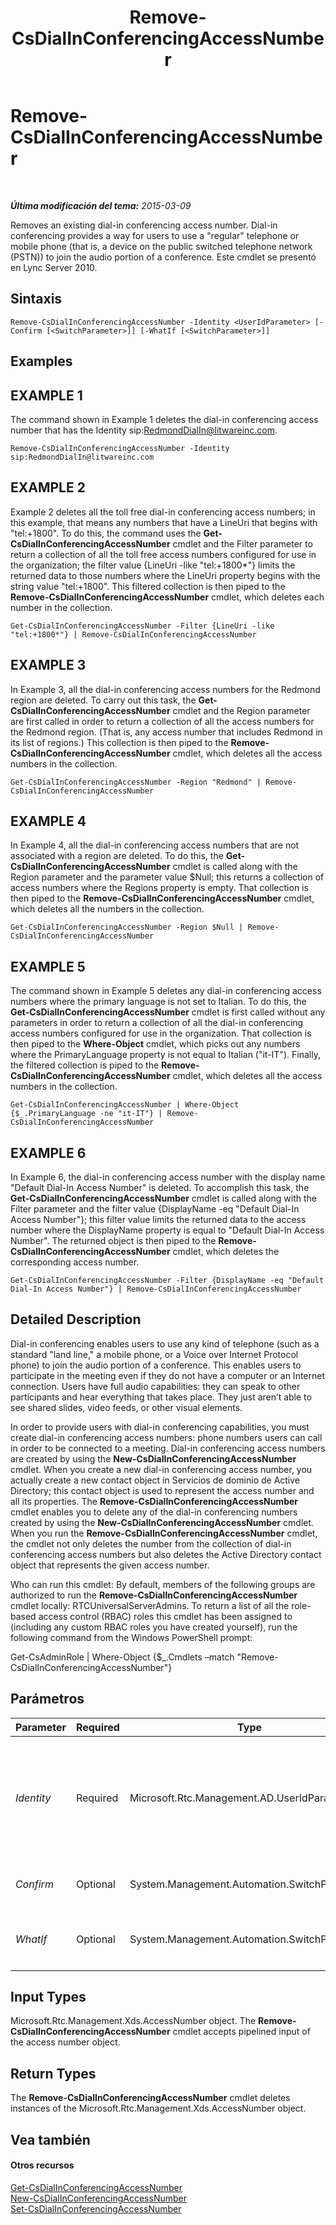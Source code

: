 ﻿---
title: Remove-CsDialInConferencingAccessNumber
TOCTitle: Remove-CsDialInConferencingAccessNumber
ms:assetid: a6d5a6f4-5ad1-4253-b1c4-27f81851046f
ms:mtpsurl: https://technet.microsoft.com/es-es/library/Gg412782(v=OCS.15)
ms:contentKeyID: 48276201
ms.date: 01/07/2017
mtps_version: v=OCS.15
ms.translationtype: HT
---

# Remove-CsDialInConferencingAccessNumber

 

_**Última modificación del tema:** 2015-03-09_

Removes an existing dial-in conferencing access number. Dial-in conferencing provides a way for users to use a "regular" telephone or mobile phone (that is, a device on the public switched telephone network (PSTN)) to join the audio portion of a conference. Este cmdlet se presentó en Lync Server 2010.

## Sintaxis

    Remove-CsDialInConferencingAccessNumber -Identity <UserIdParameter> [-Confirm [<SwitchParameter>]] [-WhatIf [<SwitchParameter>]]

## Examples

## EXAMPLE 1

The command shown in Example 1 deletes the dial-in conferencing access number that has the Identity sip:RedmondDialIn@litwareinc.com.

    Remove-CsDialInConferencingAccessNumber -Identity sip:RedmondDialIn@litwareinc.com

## EXAMPLE 2

Example 2 deletes all the toll free dial-in conferencing access numbers; in this example, that means any numbers that have a LineUri that begins with "tel:+1800". To do this, the command uses the **Get-CsDialInConferencingAccessNumber** cmdlet and the Filter parameter to return a collection of all the toll free access numbers configured for use in the organization; the filter value {LineUri -like "tel:+1800\*"} limits the returned data to those numbers where the LineUri property begins with the string value "tel:+1800". This filtered collection is then piped to the **Remove-CsDialInConferencingAccessNumber** cmdlet, which deletes each number in the collection.

    Get-CsDialInConferencingAccessNumber -Filter {LineUri -like "tel:+1800*"} | Remove-CsDialInConferencingAccessNumber

## EXAMPLE 3

In Example 3, all the dial-in conferencing access numbers for the Redmond region are deleted. To carry out this task, the **Get-CsDialInConferencingAccessNumber** cmdlet and the Region parameter are first called in order to return a collection of all the access numbers for the Redmond region. (That is, any access number that includes Redmond in its list of regions.) This collection is then piped to the **Remove-CsDialInConferencingAccessNumber** cmdlet, which deletes all the access numbers in the collection.

    Get-CsDialInConferencingAccessNumber -Region "Redmond" | Remove-CsDialInConferencingAccessNumber

## EXAMPLE 4

In Example 4, all the dial-in conferencing access numbers that are not associated with a region are deleted. To do this, the **Get-CsDialInConferencingAccessNumber** cmdlet is called along with the Region parameter and the parameter value $Null; this returns a collection of access numbers where the Regions property is empty. That collection is then piped to the **Remove-CsDialInConferencingAccessNumber** cmdlet, which deletes all the numbers in the collection.

    Get-CsDialInConferencingAccessNumber -Region $Null | Remove-CsDialInConferencingAccessNumber

## EXAMPLE 5

The command shown in Example 5 deletes any dial-in conferencing access numbers where the primary language is not set to Italian. To do this, the **Get-CsDialInConferencingAccessNumber** cmdlet is first called without any parameters in order to return a collection of all the dial-in conferencing access numbers configured for use in the organization. That collection is then piped to the **Where-Object** cmdlet, which picks out any numbers where the PrimaryLanguage property is not equal to Italian ("it-IT"). Finally, the filtered collection is piped to the **Remove-CsDialInConferencingAccessNumber** cmdlet, which deletes all the access numbers in the collection.

    Get-CsDialInConferencingAccessNumber | Where-Object {$_.PrimaryLanguage -ne "it-IT"} | Remove-CsDialInConferencingAccessNumber

## EXAMPLE 6

In Example 6, the dial-in conferencing access number with the display name "Default Dial-In Access Number" is deleted. To accomplish this task, the **Get-CsDialInConferencingAccessNumber** cmdlet is called along with the Filter parameter and the filter value {DisplayName -eq "Default Dial-In Access Number"}; this filter value limits the returned data to the access number where the DisplayName property is equal to "Default Dial-In Access Number". The returned object is then piped to the **Remove-CsDialInConferencingAccessNumber** cmdlet, which deletes the corresponding access number.

    Get-CsDialInConferencingAccessNumber -Filter {DisplayName -eq "Default Dial-In Access Number"} | Remove-CsDialInConferencingAccessNumber

## Detailed Description

Dial-in conferencing enables users to use any kind of telephone (such as a standard "land line," a mobile phone, or a Voice over Internet Protocol phone) to join the audio portion of a conference. This enables users to participate in the meeting even if they do not have a computer or an Internet connection. Users have full audio capabilities: they can speak to other participants and hear everything that takes place. They just aren’t able to see shared slides, video feeds, or other visual elements.

In order to provide users with dial-in conferencing capabilities, you must create dial-in conferencing access numbers: phone numbers users can call in order to be connected to a meeting. Dial-in conferencing access numbers are created by using the **New-CsDialInConferencingAccessNumber** cmdlet. When you create a new dial-in conferencing access number, you actually create a new contact object in Servicios de dominio de Active Directory; this contact object is used to represent the access number and all its properties. The **Remove-CsDialInConferencingAccessNumber** cmdlet enables you to delete any of the dial-in conferencing numbers created by using the **New-CsDialInConferencingAccessNumber** cmdlet. When you run the **Remove-CsDialInConferencingAccessNumber** cmdlet, the cmdlet not only deletes the number from the collection of dial-in conferencing access numbers but also deletes the Active Directory contact object that represents the given access number.

Who can run this cmdlet: By default, members of the following groups are authorized to run the **Remove-CsDialInConferencingAccessNumber** cmdlet locally: RTCUniversalServerAdmins. To return a list of all the role-based access control (RBAC) roles this cmdlet has been assigned to (including any custom RBAC roles you have created yourself), run the following command from the Windows PowerShell prompt:

Get-CsAdminRole | Where-Object {$\_.Cmdlets –match "Remove-CsDialInConferencingAccessNumber"}

## Parámetros


<table>
<colgroup>
<col style="width: 25%" />
<col style="width: 25%" />
<col style="width: 25%" />
<col style="width: 25%" />
</colgroup>
<thead>
<tr class="header">
<th>Parameter</th>
<th>Required</th>
<th>Type</th>
<th>Description</th>
</tr>
</thead>
<tbody>
<tr class="odd">
<td><p><em>Identity</em></p></td>
<td><p>Required</p></td>
<td><p>Microsoft.Rtc.Management.AD.UserIdParameter</p></td>
<td><p>SIP address of the dial-in conferencing access number (that is, the contact object that represents that number) to be removed. You must include the sip: prefix when specifying the Identity; for example: -Identity &quot;sip:RedmondDialIn@litwareinc.com&quot;.</p></td>
</tr>
<tr class="even">
<td><p><em>Confirm</em></p></td>
<td><p>Optional</p></td>
<td><p>System.Management.Automation.SwitchParameter</p></td>
<td><p>Se le pedirá confirmación antes de ejecutar el comando.</p></td>
</tr>
<tr class="odd">
<td><p><em>WhatIf</em></p></td>
<td><p>Optional</p></td>
<td><p>System.Management.Automation.SwitchParameter</p></td>
<td><p>Describe qué sucedería si se ejecutara el comando sin ejecutarlo realmente.</p></td>
</tr>
</tbody>
</table>


## Input Types

Microsoft.Rtc.Management.Xds.AccessNumber object. The **Remove-CsDialInConferencingAccessNumber** cmdlet accepts pipelined input of the access number object.

## Return Types

The **Remove-CsDialInConferencingAccessNumber** cmdlet deletes instances of the Microsoft.Rtc.Management.Xds.AccessNumber object.

## Vea también

#### Otros recursos

[Get-CsDialInConferencingAccessNumber](get-csdialinconferencingaccessnumber.md)  
[New-CsDialInConferencingAccessNumber](new-csdialinconferencingaccessnumber.md)  
[Set-CsDialInConferencingAccessNumber](set-csdialinconferencingaccessnumber.md)

